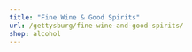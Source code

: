 ```yaml
---
title: "Fine Wine & Good Spirits"
url: /gettysburg/fine-wine-and-good-spirits/
shop: alcohol
---
```


